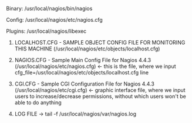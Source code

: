 <!-- [!IMPORTANT] FILE PATHS -->

Binary: /usr/local/nagios/bin/nagios

Config: /usr/local/nagios/etc/nagios.cfg

Plugins: /usr/local/nagios/libexec

<!-------------------->

1. LOCALHOST.CFG - SAMPLE OBJECT CONFIG FILE FOR MONITORING THIS MACHINE (/usr/local/nagios/etc/objects/localhost.cfg)

2. NAGIOS.CFG - Sample Main Config File for Nagios 4.4.3 (/usr/local/nagios/etc/nagios.cfg) <- this is the file, where we input cfg_file=/usr/local/nagios/etc/objects/localhost.cfg line

3. CGI.CFG - Sample CGI Configuration File for Nagios 4.4.3 (/usr/local/nagios/etc/cgi.cfg) <- graphic interface file, where we input users to increase/decrease permissions, without which users won't be able to do anything

4. LOG FILE -> tail -f /usr/local/nagios/var/nagios.log
